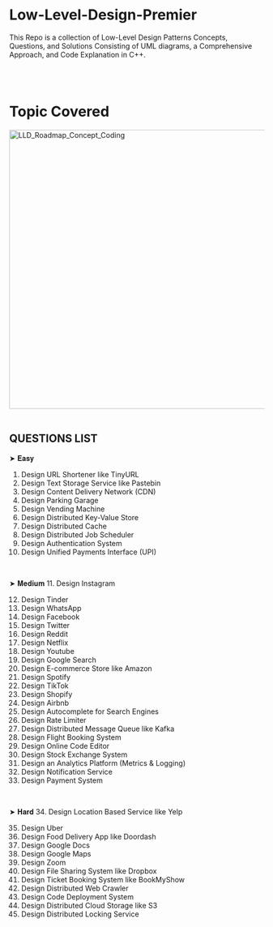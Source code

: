 # Low-Level-Design-Premier
This Repo is a collection of Low-Level Design Patterns Concepts, Questions, and Solutions Consisting of UML diagrams, a Comprehensive Approach, and Code Explanation in C++.

<br>
<br>

# Topic Covered
<img width="551" alt="LLD_Roadmap_Concept_Coding" src="https://github.com/user-attachments/assets/2bce70e8-2a8c-47a4-89d6-cae799cde555">

<br>
<br>

## QUESTIONS LIST

➤ 𝐄𝐚𝐬𝐲
1. Design URL Shortener like TinyURL
2. Design Text Storage Service like Pastebin
3. Design Content Delivery Network (CDN)
4. Design Parking Garage
5. Design Vending Machine
6. Design Distributed Key-Value Store
7. Design Distributed Cache
8. Design Distributed Job Scheduler
9. Design Authentication System
10. Design Unified Payments Interface (UPI)

<br>

➤ 𝐌𝐞𝐝𝐢𝐮𝐦
11. Design Instagram

12. Design Tinder
13. Design WhatsApp
14. Design Facebook
15. Design Twitter
16. Design Reddit
17. Design Netflix
18. Design Youtube
19. Design Google Search
20. Design E-commerce Store like Amazon
21. Design Spotify
22. Design TikTok
23. Design Shopify
24. Design Airbnb
25. Design Autocomplete for Search Engines
26. Design Rate Limiter
27. Design Distributed Message Queue like Kafka
28. Design Flight Booking System
29. Design Online Code Editor
30. Design Stock Exchange System
31. Design an Analytics Platform (Metrics & Logging)
32. Design Notification Service
33. Design Payment System


<br>

➤ 𝐇𝐚𝐫𝐝
34. Design Location Based Service like Yelp

35. Design Uber
36. Design Food Delivery App like Doordash
37. Design Google Docs
38. Design Google Maps
39. Design Zoom
40. Design File Sharing System like Dropbox
41. Design Ticket Booking System like BookMyShow
42. Design Distributed Web Crawler
43. Design Code Deployment System
44. Design Distributed Cloud Storage like S3
45. Design Distributed Locking Service



